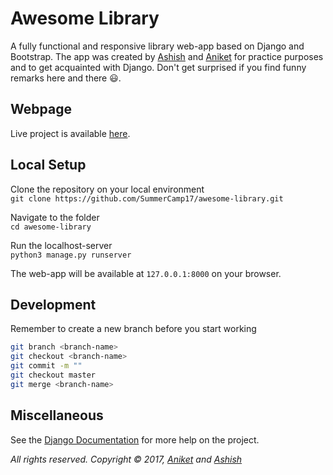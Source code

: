 # Awesome Library


A fully functional and responsive library web-app based on Django and Bootstrap. The app was created by [Ashish](https://github.com/aasis21) and [Aniket](https://github.com/lordaniket06) for practice purposes and to get acquainted with Django. Don't get surprised if you find funny remarks here and there :smiley:.

## Webpage
Live project is available [here](https://aasis21.pythonanywhere.com).

## Local Setup
Clone the repository on your local environment <br>
` git clone https://github.com/SummerCamp17/awesome-library.git `

Navigate to the folder <br>
` cd awesome-library `

Run the localhost-server <br>
` python3 manage.py runserver `

The web-app will be available at `127.0.0.1:8000` on your browser. 

## Development
Remember to create a new branch before you start working <br>
``` sh
git branch <branch-name>
git checkout <branch-name>
git commit -m ""
git checkout master
git merge <branch-name>
```
## Miscellaneous
See the [Django Documentation](https://docs.djangoproject.com/en/1.11/) for more help on the project. 



*All rights reserved. Copyright © 2017, [Aniket](https://github.com/lordaniket06) and [Ashish](https://github.com/aasis21)*
